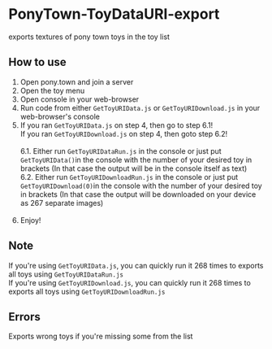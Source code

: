 # PonyTown-ToyDataURI-export
exports textures of pony town toys in the toy list<br/>

## How to use
1. Open pony.town and join a server<br/>
2. Open the toy menu<br/>
3. Open console in your web-browser<br/>
4. Run code from either `GetToyURIData.js` or `GetToyURIDownload.js` in your web-browser's console<br/>
5. If you ran `GetToyURIData.js` on step 4, then go to step 6.1!<br/>If you ran `GetToyURIDownload.js` on step 4, then goto step 6.2!<br/><br/>
6.1. Either run `GetToyURIDataRun.js` in the console or just put<br/>```GetToyURIData()```in the console with the number of your desired toy in brackets (In that case the output will be in the console itself as text)<br/>
6.2. Either run `GetToyURIDownloadRun.js` in the console or just put<br/>```GetToyURIDownload(0)```in the console with the number of your desired toy in brackets (In that case the output will be downloaded on your device as 267 separate images)<br/><br/>
7. Enjoy!<br/>

## Note
If you're using `GetToyURIData.js`, you can quickly run it 268 times to exports all toys using `GetToyURIDataRun.js`<br/>
If you're using `GetToyURIDownload.js`, you can quickly run it 268 times to exports all toys using `GetToyURIDownloadRun.js`<br/>

## Errors
Exports wrong toys if you're missing some from the list<br/>

